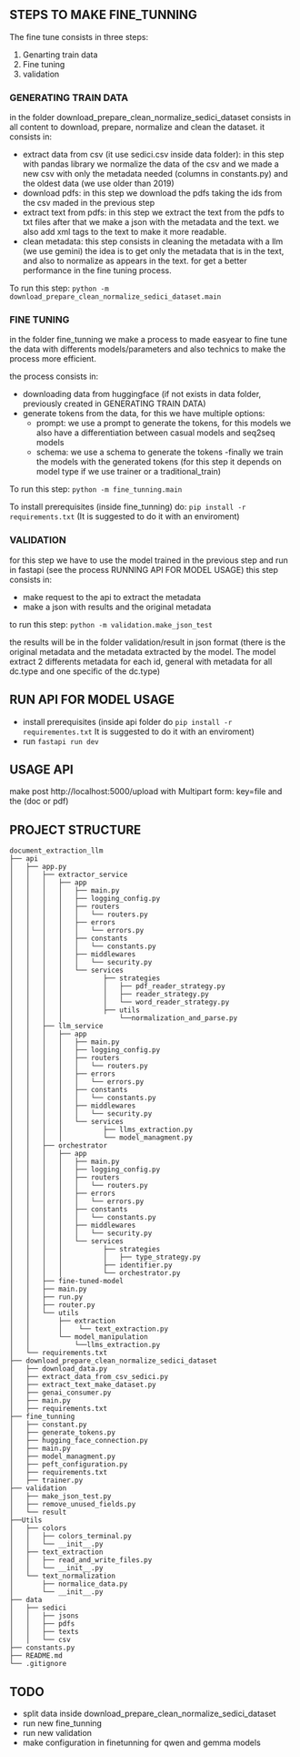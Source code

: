 ## STEPS TO MAKE FINE_TUNNING

The fine tune consists in three steps:

1. Genarting train data
2. Fine tuning
3. validation

### GENERATING TRAIN DATA
in the folder download_prepare_clean_normalize_sedici_dataset consists in all content to download, prepare, normalize  and clean the dataset.
it consists in:
- extract data from csv (it use sedici.csv inside data folder):
    in this step with pandas library we normalize the data of the csv and we made a new csv with only the metadata needed (columns in constants.py) and the oldest data (we use older than 2019)
- download pdfs:
    in this step we download the pdfs taking the ids from the csv maded in the previous step
- extract text from pdfs:
    in this step we extract the text from the pdfs to txt files after that we make a json with the metadata and the text. we also add xml tags to the text to make it more readable.
- clean metadata:
    this step consists in cleaning the metadata with a llm (we use gemini) the idea is to get only the metadata that is in the text, and also to normalize as appears in the text. for get a better performance in the fine tuning process.

To run this step:
`python -m download_prepare_clean_normalize_sedici_dataset.main`

### FINE TUNING
in the folder fine_tunning we make a process to made easyear to fine tune the data with differents models/parameters and also technics to make the process more efficient.

the process consists in:
- downloading data from huggingface (if not exists in data folder, previously created in GENERATING TRAIN DATA)
- generate tokens from the data, for this we have multiple options:
    - prompt: we use a prompt to generate the tokens, for this models we also have a differentiation between casual models and seq2seq models
    - schema: we use a schema to generate the tokens
-finally we train  the models with the generated tokens (for this step it depends on model type if we use trainer or a traditional_train)


To run this step:
`python -m fine_tunning.main`

To install prerequisites (inside fine_tunning) do: 
`pip install -r requirements.txt` (It is suggested to do it with an enviroment)


### VALIDATION
for this step we have to use the model trained in the previous step and run in fastapi (see the process RUNNING API FOR MODEL USAGE)
this step consists in:
- make request to the api to extract the metadata
- make a json with results and the original metadata


to run this step:
`python -m validation.make_json_test`


the results will be in the folder validation/result in json format (there is the original metadata and the metadata extracted by the model. The model extract 2 differents metadata for each id, general with metadata for all dc.type and one specific of the dc.type)



## RUN API FOR MODEL USAGE

- install prerequisites  (inside api folder do `pip install -r requirementes.txt` It is suggested to do it with an enviroment)
- run `fastapi run dev`

## USAGE API

make post http://localhost:5000/upload    with Multipart form:   key=file and the (doc or pdf)




## PROJECT STRUCTURE
```
document_extraction_llm
├── api
│   ├── app.py
│   │   ├── extractor_service
│   │   │   ├── app
│   │   │   │   ├── main.py
│   │   │   │   ├── logging_config.py
│   │   │   │   ├── routers
│   │   │   │   │   └── routers.py
│   │   │   │   ├── errors
│   │   │   │   │   └── errors.py
│   │   │   │   ├── constants
│   │   │   │   │   └── constants.py
│   │   │   │   ├── middlewares
│   │   │   │   │   └── security.py
│   │   │   │   └── services
│   │   │   │          ├── strategies
│   │   │   │          │   ├── pdf_reader_strategy.py
│   │   │   │          │   ├── reader_strategy.py
│   │   │   │          │   └── word_reader_strategy.py
│   │   │   │          ├── utils
│   │   │   │              └──normalization_and_parse.py
│   │   ├── llm_service
│   │   │   ├── app
│   │   │   │   ├── main.py
│   │   │   │   ├── logging_config.py
│   │   │   │   ├── routers
│   │   │   │   │   └── routers.py
│   │   │   │   ├── errors
│   │   │   │   │   └── errors.py
│   │   │   │   ├── constants
│   │   │   │   │   └── constants.py
│   │   │   │   ├── middlewares
│   │   │   │   │   └── security.py
│   │   │   │   └── services
│   │   │   │          ├── llms_extraction.py
│   │   │   │          └── model_managment.py
│   │   ├── orchestrator
│   │   │   ├── app
│   │   │   │   ├── main.py
│   │   │   │   ├── logging_config.py
│   │   │   │   ├── routers
│   │   │   │   │   └── routers.py
│   │   │   │   ├── errors
│   │   │   │   │   └── errors.py
│   │   │   │   ├── constants
│   │   │   │   │   └── constants.py
│   │   │   │   ├── middlewares
│   │   │   │   │   └── security.py
│   │   │   │   └── services
│   │   │   │          ├── strategies
│   │   │   │          │   ├── type_strategy.py
│   │   │   │          ├── identifier.py
│   │   │   │          └── orchestrator.py
│   │   ├── fine-tuned-model
│   │   ├── main.py
│   │   ├── run.py
│   │   ├── router.py
│   │   └── utils
│   │       ├── extraction
│   │       │    └── text_extraction.py
│   │       └── model_manipulation
│   │           └──llms_extraction.py
│   └── requirements.txt
├── download_prepare_clean_normalize_sedici_dataset
│   ├── download_data.py
│   ├── extract_data_from_csv_sedici.py
│   ├── extract_text_make_dataset.py
│   ├── genai_consumer.py
│   ├── main.py
│   ├── requirements.txt
├── fine_tunning
│   ├── constant.py
│   ├── generate_tokens.py
│   ├── hugging_face_connection.py
│   ├── main.py
│   ├── model_managment.py
│   ├── peft_configuration.py
│   ├── requirements.txt
│   ├── trainer.py
├── validation
│   ├── make_json_test.py
│   ├── remove_unused_fields.py
│   └── result
├──Utils
│   ├── colors
│   │   ├── colors_terminal.py
│   │   └── __init__.py
│   ├── text_extraction
│   │   ├── read_and_write_files.py
│   │   └── __init__.py
│   └── text_normalization
│       ├── normalice_data.py
│       └── __init__.py
├── data
│   ├── sedici
│   │   ├── jsons
│   │   ├── pdfs
│   │   ├── texts
│   │   └── csv
├── constants.py
├── README.md
└── .gitignore
```

## TODO
- split data inside download_prepare_clean_normalize_sedici_dataset
- run new fine_tunning
- run new validation
- make configuration in finetunning for qwen and gemma models